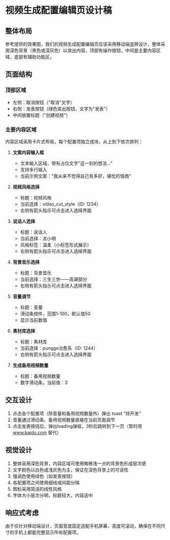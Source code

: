 # 视频生成配置编辑页设计稿

## 整体布局

参考提供的效果图，我们的视频生成配置编辑页应该采用移动端竖屏设计，整体采用深色背景（黑色或深灰色）以突出内容，顶部有操作按钮，中间是主要内容区域，底部有辅助功能区。

## 页面结构

### 顶部区域
- 左侧：取消按钮（"取消"文字）
- 右侧：发表按钮（绿色突出按钮，文字为"发表"）
- 中间放置标题（"创建视频"）

### 主要内容区域
内容区域采用卡片式布局，每个配置项独立成块，从上到下依次排列：

1. **文案内容输入框**
   - 文本输入区域，带有占位文字"这一刻的想法..."
   - 支持多行输入
   - 当前示例文案："我从来不觉得自己有多好，堪忧的情商"

2. **视频风格选择**
   - 标题：视频风格
   - 当前选择：video_cut_style（ID: 1234）
   - 右侧有箭头指示可点击进入选择界面

3. **说话人选择**
   - 标题：说话人
   - 当前选择：龙小明
   - 风格标签：温柔（小标签形式展示）
   - 右侧有箭头指示可点击进入选择界面

4. **背景音乐选择**
   - 标题：背景音乐
   - 当前选择：三生三世——高潮部分
   - 右侧有箭头指示可点击进入选择界面

5. **音量调节**
   - 标题：音量
   - 滑动条控件，范围1-100，默认值50
   - 显示当前数值

6. **素材库选择**
   - 标题：素材库
   - 当前选择：pungge治愈系（ID: 1244）
   - 右侧有箭头指示可点击进入选择界面

7. **生成备用视频数量**
   - 标题：备用视频数量
   - 数字滑动条，当前值：3

## 交互设计

1. 点击各个配置项（除音量和备用视频数量外）弹出 toast ”待开发“
2. 音量通过滑动条、备用视频数量直接在当前页面调节
3. 点击发表按钮后，弹出loading弹框，3秒后跳转到下一页（暂时用 www.baidu.com 替代）

## 视觉设计

1. 整体采用深色背景，内容区域可使用略微浅一点的背景色形成层次感
2. 文字颜色以白色或浅灰色为主，保证在深色背景上的可读性
3. 强调色使用绿色（如发表按钮）
4. 各配置项之间使用细线或间距分隔
5. 图标采用简洁的线性风格
6. 字体大小层次分明，标题较大，内容适中

## 响应式考虑

由于仅针对移动端设计，页面宽度固定适配手机屏幕，高度可滚动，确保在不同尺寸的手机上都能完整显示所有配置项。
